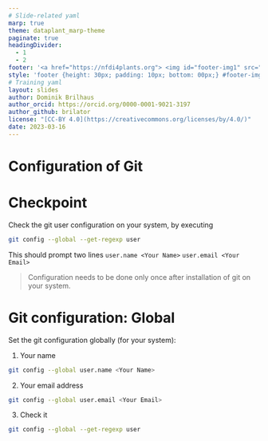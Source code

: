 ```yaml
---
# Slide-related yaml
marp: true
theme: dataplant_marp-theme
paginate: true
headingDivider: 
  - 1
  - 2
footer: '<a href="https://nfdi4plants.org"> <img id="footer-img1" src="../../images/_logos/DataPLANT/DataPLANT_logo_square_bg_transparent.svg"></a> <a href="https://creativecommons.org/licenses/by/4.0/"><img id="footer-img2" src="../../images/_logos/CreativeCommons/by.svg"> </a>'
style: 'footer {height: 30px; padding: 10px; bottom: 00px;} #footer-img1 {height: 30px; padding-left: 0px;} #footer-img2 {height: 20px; padding-left: 20px; opacity: 0.5;}'
# Training yaml
layout: slides
author: Dominik Brilhaus
author_orcid: https://orcid.org/0000-0001-9021-3197
author_github: brilator
license: "[CC-BY 4.0](https://creativecommons.org/licenses/by/4.0/)"
date: 2023-03-16
---
```


# Configuration of Git


<!-- ################# -->
<!-- Source to slide(s) -->
<!-- ../../bricks/tutorial_git_config-title.md -->
<!-- ################# -->


# Checkpoint

Check the git user configuration on your system, by executing

```bash
git config --global --get-regexp user
```

This should prompt two lines
`user.name <Your Name>`
`user.email <Your Email>`

> Configuration needs to be done only once after installation of git on your system.


<!-- ################# -->
<!-- Source to slide(s) -->
<!-- ../../bricks/tutorial_git_config-Checkpoint.md -->
<!-- ################# -->


# Git configuration: Global

Set the git configuration globally (for your system):

1. Your name

```bash
git config --global user.name <Your Name>
```

2. Your email address

```bash
git config --global user.email <Your Email>
```

3. Check it

```bash
git config --global --get-regexp user
```

<!-- ################# -->
<!-- Source to slide(s) -->
<!-- ../../bricks/tutorial_git_config-Global.md -->
<!-- ################# -->

